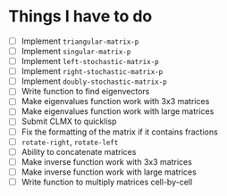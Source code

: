 # Things I have to do

- [ ] Implement `triangular-matrix-p`
- [ ] Implement `singular-matrix-p`
- [ ] Implement `left-stochastic-matrix-p`
- [ ] Implement `right-stochastic-matrix-p`
- [ ] Implement `doubly-stochastic-matrix-p`
- [ ] Write function to find eigenvectors
- [ ] Make eigenvalues function work with 3x3 matrices
- [ ] Make eigenvalues function work with large matrices
- [ ] Submit CLMX to quicklisp
- [ ] Fix the formatting of the matrix if it contains fractions
- [ ] `rotate-right`, `rotate-left`
- [ ] Ability to concatenate matrices
- [ ] Make inverse function work with 3x3 matrices
- [ ] Make inverse function work with large matrices
- [ ] Write function to multiply matrices cell-by-cell